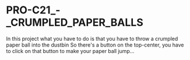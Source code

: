 # PRO-C21_-_CRUMPLED_PAPER_BALLS

In this project what you have to do is that you have to throw a crumpled paper ball into the dustbin
So there's a button on the top-center, you have to click on that button to make your paper ball jump...
